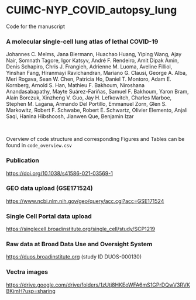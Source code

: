# CUIMC-NYP_COVID_autopsy_lung

Code for the manuscript
### A molecular single-cell lung atlas of lethal COVID-19 
Johannes C. Melms, Jana Biermann, Huachao Huang, Yiping Wang, Ajay Nair, Somnath Tagore, Igor Katsyv, André F. Rendeiro, Amit Dipak Amin, Denis Schapiro, Chris J. Frangieh, Adrienne M. Luoma, Aveline Filliol, Yinshan Fang, Hiranmayi Ravichandran, Mariano G. Clausi, George A. Alba, Meri Rogava, Sean W. Chen, Patricia Ho, Daniel T. Montoro, Adam E. Kornberg, Arnold S. Han, Mathieu F. Bakhoum, Niroshana Anandasabapathy, Mayte Suárez-Fariñas, Samuel F. Bakhoum, Yaron Bram, Alain Borczuk, Xinzheng V. Guo, Jay H. Lefkowitch, Charles Marboe, Stephen M. Lagana, Armando Del Portillo, Emmanuel Zorn, Glen S. Markowitz, Robert F. Schwabe, Robert E. Schwartz, Olivier Elemento, Anjali Saqi, Hanina Hibshoosh, Jianwen  Que, Benjamin Izar

<br>

Overview of code structure and corresponding Figures and Tables can be found in `code_overview.csv`

### Publication
https://doi.org/10.1038/s41586-021-03569-1

### GEO data upload (GSE171524)
https://www.ncbi.nlm.nih.gov/geo/query/acc.cgi?acc=GSE171524

### Single Cell Portal data upload
https://singlecell.broadinstitute.org/single_cell/study/SCP1219

### Raw data at Broad Data Use and Oversight System
https://duos.broadinstitute.org (study ID DUOS-000130)

### Vectra images
https://drive.google.com/drive/folders/1zUtj8HKEoWFA6mS1GPrDQwV3RVKBKjmH?usp=sharing
